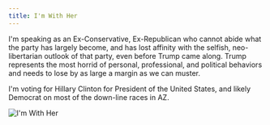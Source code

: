 ```yaml
---
title: I'm With Her
---
```


I'm speaking as an Ex-Conservative, Ex-Republican who cannot abide what the party has largely become, and has lost affinity with the selfish, neo-libertarian outlook of that party, even before Trump came along. Trump represents the most horrid of personal, professional, and political behaviors and needs to lose by as large a margin as we can muster.

I'm voting for Hillary Clinton for President of the United States, and likely Democrat on most of the down-line races in AZ.

![I'm With Her](https://pbs.twimg.com/media/CR9qQ3kUsAEz4iw.png)
